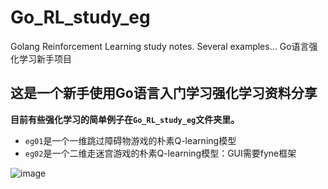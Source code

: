 # Go_RL_study_eg
Golang Reinforcement Learning study notes. Several examples... Go语言强化学习新手项目

## 这是一个新手使用Go语言入门学习强化学习资料分享

**目前有些强化学习的简单例子在`Go_RL_study_eg`文件夹里。**
+ `eg01`是一个一维跳过障碍物游戏的朴素Q-learning模型
+ `eg02`是一个二维走迷宫游戏的朴素Q-learning模型：GUI需要fyne框架

![image](https://user-images.githubusercontent.com/72755652/181217970-212bf669-13cc-4190-8bd8-d3dc10797aa7.png)
